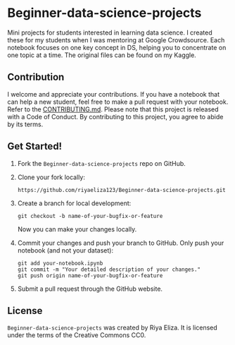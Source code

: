 # Beginner-data-science-projects
Mini projects for students interested in learning data science. I created these for my students when I was mentoring at Google Crowdsource. Each notebook focuses on one key concept in DS, helping you to concentrate on one topic at a time. The original files can be found on my Kaggle.

## Contribution
I welcome and appreciate your contributions. If you have a notebook that can help a new student, feel free to make a pull request with your notebook. Refer to the [CONTRIBUTING.md](https://github.com/riyaeliza123/Beginner-data-science-projects/blob/main/CONTRIBUTING.md#Get-Started!). Please note that this project is released with a Code of Conduct. By contributing to this project, you agree to abide by its terms.

## Get Started!

1. Fork the `Beginner-data-science-projects` repo on GitHub.
2. Clone your fork locally:

   ```
   https://github.com/riyaeliza123/Beginner-data-science-projects.git
   ```
3. Create a branch for local development:

   ```
   git checkout -b name-of-your-bugfix-or-feature
   ```

   Now you can make your changes locally.
4. Commit your changes and push your branch to GitHub. Only push your notebook (and not your dataset):

   ```
   git add your-notebook.ipynb
   git commit -m "Your detailed description of your changes."
   git push origin name-of-your-bugfix-or-feature
   ```
5. Submit a pull request through the GitHub website.
 

## License

`Beginner-data-science-projects` was created by Riya Eliza. It is licensed under the terms of the Creative Commons CC0.
